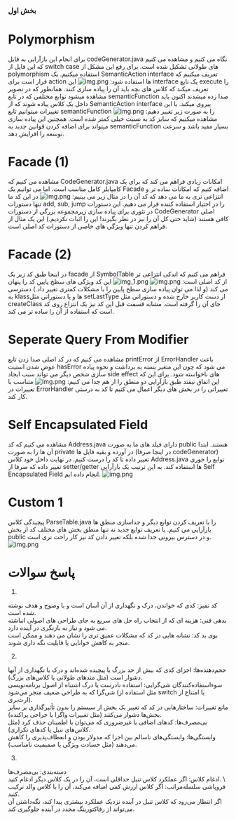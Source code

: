 ### بخش اول 

# Polymorphism
برای انجام این بازآرایی به فایل codeGenerator.java نگاه می کنیم و مشاهده می کنیم که این فایل از switch case های طولانی تشکیل شده است. برای رفع این مشکل از polymorphism استفاده میکنیم. یک SemanticAction interface تعریف میکنیم که قرار است برای action ها استفاده شود:
![img.png](screenshots/img.png)
این interface یک تابع execute را تعریف میکند که کلاس های بچه باید آن را پیاده سازی کنند. همانطور که در تصویر مشاهده میشود توابع مختلفی که در تابع semanticFunction صدا زده میشدند اکنون باید داخل یک کلاس پیاده شوند که از SemanticAction interface پیروی میکند. با این تغییرات میتوانیم تابع semanticFunction را به صورت زیر تغییر دهیم:
![img.png](screenshots/img2.png)
مشاهده میکنیم که سایز کد به نسبت خیلی کمتر شده است. همچنین این پیاده سازی میتواند برای اضافه کردن قوانین جدید به semanticFunction بسیار مفید باشد و سرعت توسعه را افزایش دهد.

# Facade (1)
مشاهده می کنیم که CodeGenerator.java امکانات زیادی فراهم می کند که برای یک کامپایلر کامل مناسب است. اما می توانیم یک Facade اضافه کنیم که امکانات ساده تر و انتزاعی تری به ما می دهد که کد آن را در مثال زیر می بینیم:
![img.png](screenshots/img3.png)
در این کد ما تنها دستورات add, sub, jump را در اختیار استفاده کننده قرار می دهیم. این دستورات در تئوری برای پیاده سازی زیرمجموعه بزرگی از دستورات CodeGenerator اصلی کافی هستند (شاید حتی کل آن را نیز در نظر بگیرند! این را اثبات نکردیم.) این یک مثال از فراهم کردن تنها ویژگی های خاصی از دستورات کد اصلی است. 

# Facade (2)
در اینجا طبق کد زیر یک facade از SymbolTable فراهم می کنیم که اندکی انتزاعی تر از کد اصلی است:
![img.png](screenshots/img4.png)
![img_1.png](screenshots/img5.png)
این کد ویژگی های سظخ پایین کد را پنهان می کند (و لذا می توان پیاده سازی سطح پایین را با مشکلات کمتری تغییر داد.) دسترسی به klassها و یا دستوراتی مثل setLastType از دست کاربر خارج شده و دستوراتی مثل createClass جای آن را گرفته است. مشابه قسمت قبل این کد نیز یک انتزاع روی کد است که استفاده از آن را ساده تر می کند. 

# Seperate Query From Modifier
مشاهده می کنیم که در کد اصلی صدا زدن تابع printError از ErrorHandler باعث عوض شدن استیت hasError می شود که چون این متغیر بسته به برداشت و نحوه پیاده سازی شخص دیگر می تواند سبب ایجاد side effect های ناخواسته شود. برای این که این اتفاق نیفتد طبق بازآرایی دو منطق را از هم جدا می کنیم:
![img.png](screenshots/img6.png)
متناسب با تغییرات در ErrorHandler تغییراتی را در بخش های دیگر اعمال می کنیم تا کد به درستی کار کند.

# Self Encapsulated Field
مشاهده می کنیم که کد Address.java دارای فیلد های ما به صورت public هستند. ابتدا آن ها را به صورت private در آورده و بقیه فایل ها (در اینجا صرفا codeGenerator)‌ تغییر داده تا کد را درست کنیم. در نهایت داخل خود کلاس Address.java توابع را جوری تغییر داده که صرفا از setter/getter ها استفاده کند. به این ترتیب یک بازآرایی Self Encapsulated Field انجام داده ایم.
![img.png](screenshots/img7.png)

# Custom 1
پیچیدگی کلاس ParseTable.java را با تعریف کردن توابع دیگر و جداسازی منطق ها بازآرایی می کنیم. با تعریف توابع جدید نه تنها منطق بخش های مختلف کد از بخش public و در دسترس بیرونی جدا شده بلکه تغییر دادن کد نیز کار راحت تری است.
![img.png](screenshots/img8.png)

# پاسخ سوالات 
1.
کد تمیز: کدی که خواندن، درک و نگهداری از آن آسان است و با وضوح و هدف نوشته شده است.
\
بدهی فنی: هزینه ای که از انتخاب راه حل های سریع به جای طراحی های اصولی انباشته می شود و نیاز به بازنگری در آینده دارد.
\
بوی بد کد: نشانه هایی در کد که مشکلات عمیق تری را نشان می دهند و ممکن است منجر به کاهش خوانایی یا قابلیت نگه داری شوند.

2.
حجم‌دهنده‌ها: اجزای کدی که بیش از حد بزرگ یا پیچیده شده‌اند و درک یا نگهداری از آنها دشوار است (مثل متدهای طولانی یا کلاس‌های بزرگ).
\
سوءاستفاده‌کنندگان شی‌گرایی: استفاده نادرست یا درک اشتباه از اصول برنامه‌نویسی شی‌گرا که به طراحی ضعیف منجر می‌شود (مثل استفاده از switch یا امتناع از ارث‌بری).
\
مانع تغییرات: ساختارهایی در کد که تغییر یک بخش از سیستم را بدون تأثیرگذاری بر سایر بخش‌ها دشوار می‌کنند (مثل تغییرات واگرا یا جراحی پراکنده).
\
بی‌مصرف‌ها: کدهای اضافی یا غیرضروری که می‌توان با اطمینان حذف کرد (مثل کلاس‌های تنبل یا کدهای تکراری).
\
وابستگی‌ها: وابستگی‌های ناسالم بین اجزا که مدولار بودن و انعطاف‌پذیری را کاهش می‌دهند (مثل حسادت ویژگی یا صمیمیت نامناسب).

3.
دسته‌بندی: بی‌مصرف‌ها
\
  ادغام کلاس: اگر عملکرد کلاس تنبل حداقلی است، آن را در یک کلاس دیگر ادغام کنید.
\  
  فروپاشی سلسله‌مراتب: اگر کلاس ارزش کمی اضافه می‌کند، آن را با کلاس والد ترکیب کنید.
\
    اگر انتظار می‌رود که کلاس تنبل در آینده نزدیک عملکرد بیشتری پیدا کند، نگه‌داشتن آن می‌تواند از رفاکتورینگ مجدد در آینده جلوگیری کند.